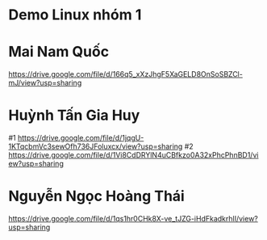 # Demo Linux nhóm 1
# Mai Nam Quốc
https://drive.google.com/file/d/166q5_xXzJhgF5XaGELD8OnSoSBZCl-mJ/view?usp=sharing
# Huỳnh Tấn Gia Huy
#1 https://drive.google.com/file/d/1jqgU-1KTqcbmVc3sewOfh736JFoluxcx/view?usp=sharing <space><space>
#2 https://drive.google.com/file/d/1Vi8CdDRYlN4uCBfkzo0A32xPhcPhnBD1/view?usp=sharing
# Nguyễn Ngọc Hoàng Thái 
https://drive.google.com/file/d/1qs1hr0CHk8X-ve_tJZG-iHdFkadkrhlI/view?usp=sharing
